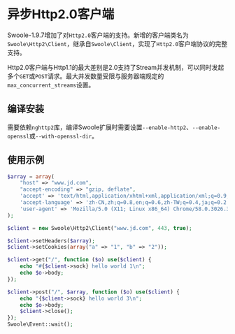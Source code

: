 # 异步Http2.0客户端

Swoole-1.9.7增加了对`Http2.0`客户端的支持。新增的客户端类名为`Swoole\Http2\Client`，继承自`Swoole\Client`，实现了`Http2.0`客户端协议的完整支持。

Http2.0客户端与Http1.1的最大差别是2.0支持了Stream并发机制，可以同时发起多个`GET`或`POST`请求。最大并发数量受限与服务器端规定的`max_concurrent_streams`设置。

编译安装
----
需要依赖`nghttp2`库，编译Swoole扩展时需要设置`--enable-http2`、`--enable-openssl`或`--with-openssl-dir`。

使用示例
-----
```php
$array = array(
    "host" => "www.jd.com",
    "accept-encoding" => "gzip, deflate",
    'accept' => 'text/html,application/xhtml+xml,application/xml;q=0.9,image/webp,*/*;q=0.8',
    'accept-language' => 'zh-CN,zh;q=0.8,en;q=0.6,zh-TW;q=0.4,ja;q=0.2',
    'user-agent' => 'Mozilla/5.0 (X11; Linux x86_64) Chrome/58.0.3026.3 Safari/537.36',
);

$client = new Swoole\Http2\Client("www.jd.com", 443, true);

$client->setHeaders($array);
$client->setCookies(array("a" => "1", "b" => "2"));

$client->get("/", function ($o) use($client) {
	echo "#{$client->sock} hello world 1\n";
	echo $o->body;
});

$client->post("/", $array, function ($o) use($client) {
	echo "{$client->sock} hello world 3\n";
	echo $o->body;
	$client->close();
});
Swoole\Event::wait();
```